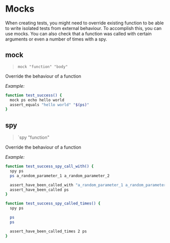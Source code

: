 # Mocks

When creating tests, you might need to override existing function to be able to write isolated tests from external behaviour. To accomplish this, you can use mocks. You can also check that a function was called with certain arguments or even a number of times with a spy.

## mock
> `mock "function" "body"`

Override the behaviour of a function

*Example:*
```bash
function test_success() {
  mock ps echo hello world
  assert_equals "hello world" "$(ps)"
}
```

## spy
> `spy "function"

Override the behaviour of a function

*Example:*
```bash
function test_success_spy_call_with() {
  spy ps
  ps a_random_parameter_1 a_random_parameter_2

  assert_have_been_called_with "a_random_parameter_1 a_random_parameter_2" ps
  assert_have_been_called ps
}

function test_success_spy_called_times() {
  spy ps

  ps
  ps

  assert_have_been_called_times 2 ps
}
```
